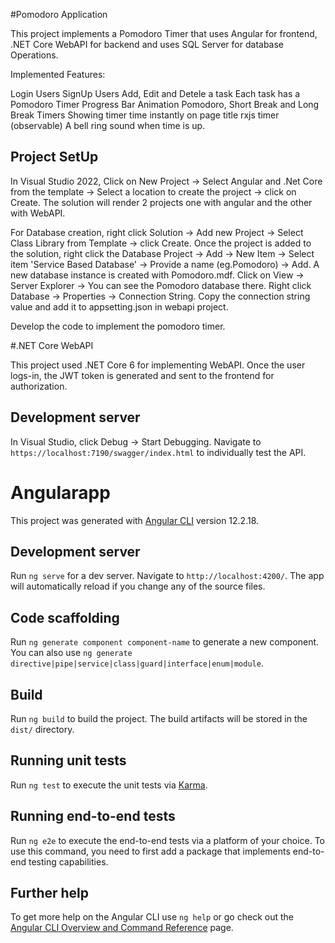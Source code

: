 #Pomodoro Application

This project implements a Pomodoro Timer that uses Angular for frontend, .NET Core WebAPI for backend and uses SQL Server for database Operations.

Implemented Features:

Login Users
SignUp Users
Add, Edit and Detele a task
Each task has a Pomodoro Timer
Progress Bar Animation
Pomodoro, Short Break and Long Break Timers
Showing timer time instantly on page title
rxjs timer (observable)
A bell ring sound when time is up.

## Project SetUp

In Visual Studio 2022, Click on New Project -> Select Angular and .Net Core from the template -> Select a location to create the project -> click on Create. The solution will render 2 projects one with angular and the other with WebAPI.

For Database creation, right click Solution -> Add new Project -> Select Class Library from Template -> click Create. Once the project is added to the solution, right click the Database Project -> Add -> New Item -> Select item 'Service Based Database' -> Provide a name (eg.Pomodoro) -> Add. A new database instance is created with Pomodoro.mdf. 
Click on View -> Server Explorer -> You can see the Pomodoro database there. Right click Database -> Properties -> Connection String. Copy the connection string value and add it to appsetting.json in webapi project.

Develop the code to implement the pomodoro timer.

#.NET Core WebAPI

This project used .NET Core 6 for implementing WebAPI.
Once the user logs-in, the JWT token is generated and sent to the frontend for authorization.

## Development server

In Visual Studio, click Debug -> Start Debugging. Navigate to `https://localhost:7190/swagger/index.html` to individually test the API.

# Angularapp

This project was generated with [Angular CLI](https://github.com/angular/angular-cli) version 12.2.18.

## Development server

Run `ng serve` for a dev server. Navigate to `http://localhost:4200/`. The app will automatically reload if you change any of the source files.

## Code scaffolding

Run `ng generate component component-name` to generate a new component. You can also use `ng generate directive|pipe|service|class|guard|interface|enum|module`.

## Build

Run `ng build` to build the project. The build artifacts will be stored in the `dist/` directory.

## Running unit tests

Run `ng test` to execute the unit tests via [Karma](https://karma-runner.github.io).

## Running end-to-end tests

Run `ng e2e` to execute the end-to-end tests via a platform of your choice. To use this command, you need to first add a package that implements end-to-end testing capabilities.

## Further help

To get more help on the Angular CLI use `ng help` or go check out the [Angular CLI Overview and Command Reference](https://angular.io/cli) page.
